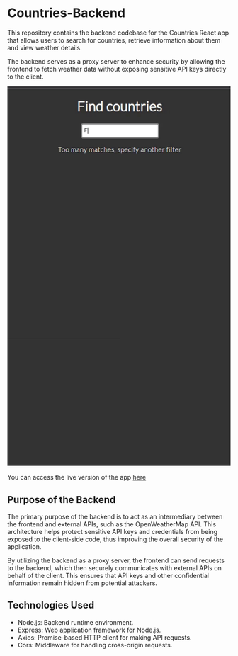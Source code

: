 # Countries-Backend

This repository contains the backend codebase for the Countries React app that allows users to search for countries, retrieve information about them and view weather details.

The backend serves as a proxy server to enhance security by allowing the frontend to fetch weather data without exposing sensitive API keys directly to the client.

![App](ezgif.com-video-to-gif.gif)

You can access the live version of the app [here](https://countries-backend-wjef.onrender.com/)

## Purpose of the Backend

The primary purpose of the backend is to act as an intermediary between the frontend and external APIs, such as the OpenWeatherMap API. This architecture helps protect sensitive API keys and credentials from being exposed to the client-side code, thus improving the overall security of the application.

By utilizing the backend as a proxy server, the frontend can send requests to the backend, which then securely communicates with external APIs on behalf of the client. This ensures that API keys and other confidential information remain hidden from potential attackers.

## Technologies Used

- Node.js: Backend runtime environment.
- Express: Web application framework for Node.js.
- Axios: Promise-based HTTP client for making API requests.
- Cors: Middleware for handling cross-origin requests.

